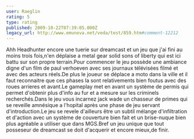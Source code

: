 ```yaml
---
user: Raeglin
rating: 5
type: rating
published: 2009-10-22T07:39:05.000Z
legacy_url: http://www.emunova.net/veda/test/859.htm#comment-12212
---
```

Ahh Headhunter encore une tuerie sur dreamcast et un jeu que j'ai fini au moins trois fois,n'en déplaise a metal gear solid sons of liberty qui est ici battu sur son propre terrain.Pour commencer le jeu possède une ambiance digne d'un film de paul verhoeven avec ses journaux télévisées filmé et avec des acteurs réels.De plus le joueur se déplace a moto dans la ville et il faut reconnaitre que ces phases la sont relativements bien foutus avec des roues arrieres et avant.Le gameplay met en avant un système de permis qui permet d'obtenir plus d'info au fur et a mesure sur les criminels recherchés.Dans le jeu vous incarnez jack wade un chasseur de primes qui se reveille amnésique a l'hopital après une phase de jeu servant d'introduction.Le jeu se revele d'ailleurs être un subtil mélange d'infiltration et d'action avec un système de couverture bien fait et un brise-nuque bien plus agréable a utiliser que dans MGS.Bref un jeu unique que tout posseseur de dreamcast se doit d'acquerir et encore mieux,de finir.